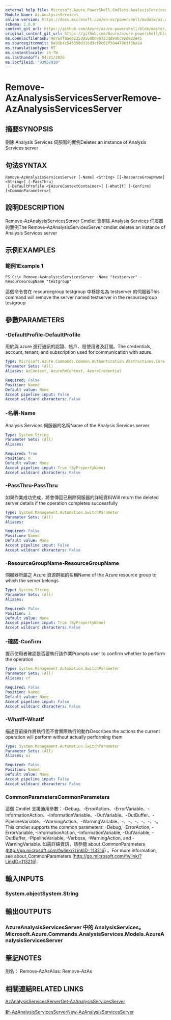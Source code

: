 ```yaml
---
external help file: Microsoft.Azure.PowerShell.Cmdlets.AnalysisServices.dll-Help.xml
Module Name: Az.AnalysisServices
online version: https://docs.microsoft.com/en-us/powershell/module/az.analysisservices/remove-azanalysisservicesserver
schema: 2.0.0
content_git_url: https://github.com/Azure/azure-powershell/blob/master/src/AnalysisServices/AnalysisServices/help/Remove-AzAnalysisServicesServer.md
original_content_git_url: https://github.com/Azure/azure-powershell/blob/master/src/AnalysisServices/AnalysisServices/help/Remove-AzAnalysisServicesServer.md
ms.openlocfilehash: 9076df0ae023539560b690723dd9abc92d922e45
ms.sourcegitcommit: 6a91b4c545350d316d3cf8c62f384478e3f3ba24
ms.translationtype: MT
ms.contentlocale: zh-TW
ms.lasthandoff: 04/21/2020
ms.locfileid: "93957910"
---
```

# <span data-ttu-id="e1633-101">Remove-AzAnalysisServicesServer</span><span class="sxs-lookup"><span data-stu-id="e1633-101">Remove-AzAnalysisServicesServer</span></span>

## <span data-ttu-id="e1633-102">摘要</span><span class="sxs-lookup"><span data-stu-id="e1633-102">SYNOPSIS</span></span>
<span data-ttu-id="e1633-103">刪除 Analysis Services 伺服器的實例</span><span class="sxs-lookup"><span data-stu-id="e1633-103">Deletes an instance of Analysis Services server</span></span>

## <span data-ttu-id="e1633-104">句法</span><span class="sxs-lookup"><span data-stu-id="e1633-104">SYNTAX</span></span>

```
Remove-AzAnalysisServicesServer [-Name] <String> [[-ResourceGroupName] <String>] [-PassThru]
 [-DefaultProfile <IAzureContextContainer>] [-WhatIf] [-Confirm] [<CommonParameters>]
```

## <span data-ttu-id="e1633-105">說明</span><span class="sxs-lookup"><span data-stu-id="e1633-105">DESCRIPTION</span></span>
<span data-ttu-id="e1633-106">Remove-AzAnalysisServicesServer Cmdlet 會刪除 Analysis Services 伺服器的實例</span><span class="sxs-lookup"><span data-stu-id="e1633-106">The Remove-AzAnalysisServicesServer cmdlet  deletes an instance of Analysis Services server</span></span>

## <span data-ttu-id="e1633-107">示例</span><span class="sxs-lookup"><span data-stu-id="e1633-107">EXAMPLES</span></span>

### <span data-ttu-id="e1633-108">範例1</span><span class="sxs-lookup"><span data-stu-id="e1633-108">Example 1</span></span>
```
PS C:\> Remove-AzAnalysisServicesServer -Name "testserver" -ResourceGroupName "testgroup"
```

<span data-ttu-id="e1633-109">這個命令會在 resourcegroup testgroup 中移除名為 testserver 的伺服器</span><span class="sxs-lookup"><span data-stu-id="e1633-109">This command will remove the server named testserver in the resourcegroup testgroup</span></span>

## <span data-ttu-id="e1633-110">參數</span><span class="sxs-lookup"><span data-stu-id="e1633-110">PARAMETERS</span></span>

### <span data-ttu-id="e1633-111">-DefaultProfile</span><span class="sxs-lookup"><span data-stu-id="e1633-111">-DefaultProfile</span></span>
<span data-ttu-id="e1633-112">用於與 azure 進行通訊的認證、帳戶、租使用者及訂閱。</span><span class="sxs-lookup"><span data-stu-id="e1633-112">The credentials, account, tenant, and subscription used for communication with azure.</span></span>

```yaml
Type: Microsoft.Azure.Commands.Common.Authentication.Abstractions.Core.IAzureContextContainer
Parameter Sets: (All)
Aliases: AzContext, AzureRmContext, AzureCredential

Required: False
Position: Named
Default value: None
Accept pipeline input: False
Accept wildcard characters: False
```

### <span data-ttu-id="e1633-113">-名稱</span><span class="sxs-lookup"><span data-stu-id="e1633-113">-Name</span></span>
<span data-ttu-id="e1633-114">Analysis Services 伺服器的名稱</span><span class="sxs-lookup"><span data-stu-id="e1633-114">Name of the Analysis Services server</span></span>

```yaml
Type: System.String
Parameter Sets: (All)
Aliases:

Required: True
Position: 0
Default value: None
Accept pipeline input: True (ByPropertyName)
Accept wildcard characters: False
```

### <span data-ttu-id="e1633-115">-PassThru</span><span class="sxs-lookup"><span data-stu-id="e1633-115">-PassThru</span></span>
<span data-ttu-id="e1633-116">如果作業成功完成，將會傳回已刪除伺服器的詳細資料</span><span class="sxs-lookup"><span data-stu-id="e1633-116">Will return the deleted server details if the operation completes successfully</span></span>

```yaml
Type: System.Management.Automation.SwitchParameter
Parameter Sets: (All)
Aliases:

Required: False
Position: Named
Default value: None
Accept pipeline input: False
Accept wildcard characters: False
```

### <span data-ttu-id="e1633-117">-ResourceGroupName</span><span class="sxs-lookup"><span data-stu-id="e1633-117">-ResourceGroupName</span></span>
<span data-ttu-id="e1633-118">伺服器所屬之 Azure 資源群組的名稱</span><span class="sxs-lookup"><span data-stu-id="e1633-118">Name of the Azure resource group to which the server belongs</span></span>

```yaml
Type: System.String
Parameter Sets: (All)
Aliases:

Required: False
Position: 1
Default value: None
Accept pipeline input: True (ByPropertyName)
Accept wildcard characters: False
```

### <span data-ttu-id="e1633-119">-確認</span><span class="sxs-lookup"><span data-stu-id="e1633-119">-Confirm</span></span>
<span data-ttu-id="e1633-120">提示使用者確認是否要執行該作業</span><span class="sxs-lookup"><span data-stu-id="e1633-120">Prompts user to confirm whether to perform the operation</span></span>

```yaml
Type: System.Management.Automation.SwitchParameter
Parameter Sets: (All)
Aliases: cf

Required: False
Position: Named
Default value: None
Accept pipeline input: False
Accept wildcard characters: False
```

### <span data-ttu-id="e1633-121">-WhatIf</span><span class="sxs-lookup"><span data-stu-id="e1633-121">-WhatIf</span></span>
<span data-ttu-id="e1633-122">描述目前操作將執行但不會實際執行的動作</span><span class="sxs-lookup"><span data-stu-id="e1633-122">Describes the actions the current operation will perform without actually performing them</span></span>

```yaml
Type: System.Management.Automation.SwitchParameter
Parameter Sets: (All)
Aliases: wi

Required: False
Position: Named
Default value: None
Accept pipeline input: False
Accept wildcard characters: False
```

### <span data-ttu-id="e1633-123">CommonParameters</span><span class="sxs-lookup"><span data-stu-id="e1633-123">CommonParameters</span></span>
<span data-ttu-id="e1633-124">這個 Cmdlet 支援通用參數：-Debug、-ErrorAction、-ErrorVariable、-InformationAction、-InformationVariable、-OutVariable、-OutBuffer、-PipelineVariable、-WarningAction、-WarningVariable、-、-、-、-、-、-。</span><span class="sxs-lookup"><span data-stu-id="e1633-124">This cmdlet supports the common parameters: -Debug, -ErrorAction, -ErrorVariable, -InformationAction, -InformationVariable, -OutVariable, -OutBuffer, -PipelineVariable, -Verbose, -WarningAction, and -WarningVariable.</span></span> <span data-ttu-id="e1633-125">如需詳細資訊，請參閱 about_CommonParameters (http://go.microsoft.com/fwlink/?LinkID=113216) 。</span><span class="sxs-lookup"><span data-stu-id="e1633-125">For more information, see about_CommonParameters (http://go.microsoft.com/fwlink/?LinkID=113216).</span></span>

## <span data-ttu-id="e1633-126">輸入</span><span class="sxs-lookup"><span data-stu-id="e1633-126">INPUTS</span></span>

### <span data-ttu-id="e1633-127">System.object</span><span class="sxs-lookup"><span data-stu-id="e1633-127">System.String</span></span>

## <span data-ttu-id="e1633-128">輸出</span><span class="sxs-lookup"><span data-stu-id="e1633-128">OUTPUTS</span></span>

### <span data-ttu-id="e1633-129">AzureAnalysisServicesServer 中的 AnalysisServices。</span><span class="sxs-lookup"><span data-stu-id="e1633-129">Microsoft.Azure.Commands.AnalysisServices.Models.AzureAnalysisServicesServer</span></span>

## <span data-ttu-id="e1633-130">筆記</span><span class="sxs-lookup"><span data-stu-id="e1633-130">NOTES</span></span>
<span data-ttu-id="e1633-131">別名： Remove-AzAs</span><span class="sxs-lookup"><span data-stu-id="e1633-131">Alias: Remove-AzAs</span></span>

## <span data-ttu-id="e1633-132">相關連結</span><span class="sxs-lookup"><span data-stu-id="e1633-132">RELATED LINKS</span></span>

[<span data-ttu-id="e1633-133">AzAnalysisServicesServer</span><span class="sxs-lookup"><span data-stu-id="e1633-133">Get-AzAnalysisServicesServer</span></span>](./Get-AzAnalysisServicesServer.md)

[<span data-ttu-id="e1633-134">新-AzAnalysisServicesServer</span><span class="sxs-lookup"><span data-stu-id="e1633-134">New-AzAnalysisServicesServer</span></span>](./New-AzAnalysisServicesServer.md)
